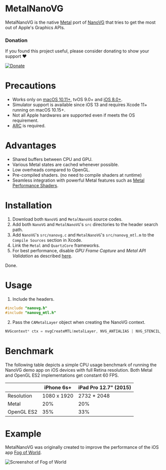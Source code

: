 MetalNanoVG
===========

MetalNanoVG is the native [Metal](https://developer.apple.com/metal/) port of [NanoVG](https://github.com/memononen/nanovg) that tries to get the most out of Apple's Graphics APIs.

### Donation
If you found this project useful, please consider donating to show your support ❤️ 

[![Donate](https://www.paypalobjects.com/en_US/i/btn/btn_donateCC_LG.gif)](https://www.paypal.com/cgi-bin/webscr?cmd=_s-xclick&hosted_button_id=3366Q3AVUJLTQ)

Precautions
===========

 * Works only on [macOS 10.11+](https://support.apple.com/en-us/HT205073), tvOS 9.0+ and [iOS 8.0+](https://developer.apple.com/library/content/documentation/DeviceInformation/Reference/iOSDeviceCompatibility/DeviceCompatibilityMatrix/DeviceCompatibilityMatrix.html#//apple_ref/doc/uid/TP40013599-CH17-SW1).
 * Simulator support is available since iOS 13 and requires Xcode 11+ running on macOS 10.15+.
 * Not all Apple hardwares are supported even if meets the OS requirement.
 * [ARC](https://en.wikipedia.org/wiki/Automatic_Reference_Counting) is required.

Advantages
==========

 * Shared buffers between CPU and GPU.
 * Various Metal states are cached whenever possible.
 * Low overheads compared to OpenGL.
 * Pre-compiled shaders. (no need to compile shaders at runtime)
 * Seamless integration with powerful Metal features such as [Metal Performance Shaders](https://developer.apple.com/documentation/metalperformanceshaders).

Installation
============

 1. Download both `NanoVG` and `MetalNanoVG` source codes.
 2. Add both `NanoVG` and `MetalNanoVG`'s `src` directories to the header search
    path.
 3. Add `NanoVG`'s `src/nanovg.c` and `MetalNanoVG`'s `src/nanovg_mtl.m` to
    the `Compile Sources` section in Xcode.
 4. Link the `Metal` and `QuartzCore` frameworks.
 5. For best performance, disable *GPU Frame Capture* and *Metal API Validation* as described [here](https://developer.apple.com/library/content/documentation/Miscellaneous/Conceptual/MetalProgrammingGuide/Dev-Technique/Dev-Technique.html#//apple_ref/doc/uid/TP40014221-CH8-SW3).

 Done.

Usage
=====

 1. Include the headers.

```C
#include "nanovg.h"
#include "nanovg_mtl.h"
```

 2. Pass the `CAMetalLayer` object when creating the NanoVG context.

 ```C
NVGcontext* ctx = nvgCreateMTL(metalLayer, NVG_ANTIALIAS | NVG_STENCIL_STROKES);
 ```

Benchmark
=========

The following table depicts a simple CPU usage benchmark of running the
NanoVG demo app on iOS devices with full Retina resolution. Both Metal and
OpenGL ES2 implementations get constant 60 FPS.

  |            | iPhone 6s+  | iPad Pro 12.7" (2015) |
  | ---------- | ----------- | --------------------- |
  | Resolution | 1080 x 1920 | 2732 * 2048           |
  | Metal      | 20%         | 20%                   |
  | OpenGL ES2 | 35%         | 33%                   |

Example
=======
MetalNanoVG was originally created to improve the performance of the iOS app [Fog of World](https://fogofworld.com).

![Screenshot of Fog of World](http://media.fogofworld.com.s3.amazonaws.com/github/fogofworld_screenshot.jpg)
